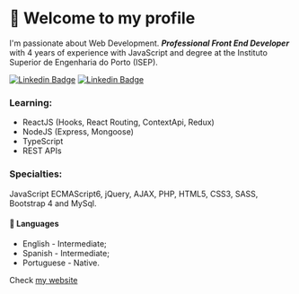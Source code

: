 # 👋 Welcome to my profile

I'm passionate about Web Development. ***Professional Front End Developer*** with 4 years of experience with JavaScript and degree at the Instituto Superior de Engenharia do Porto (ISEP).

[![Linkedin Badge](https://img.shields.io/badge/-Github-black?style=flat-square&logo=Github&logoColor=white&link=https://github.com/amsrocha2020)](https://github.com/amsrocha2020) [![Linkedin Badge](https://img.shields.io/badge/-LinkedIn-blue?style=flat-square&logo=Linkedin&logoColor=white&link=https://www.linkedin.com/in/antoniorocha/)](https://www.linkedin.com/in/antoniorocha/)

### Learning: 

- ReactJS (Hooks, React Routing, ContextApi, Redux)
- NodeJS (Express, Mongoose)
- TypeScript
- REST APIs

### Specialties: 
JavaScript ECMAScript6, jQuery,  AJAX, PHP, HTML5, CSS3, SASS, Bootstrap 4 and MySql.

#### 💬 Languages

- English - Intermediate;
- Spanish - Intermediate;
- Portuguese - Native.

Check [my website](https://antoniorocha.pt)
